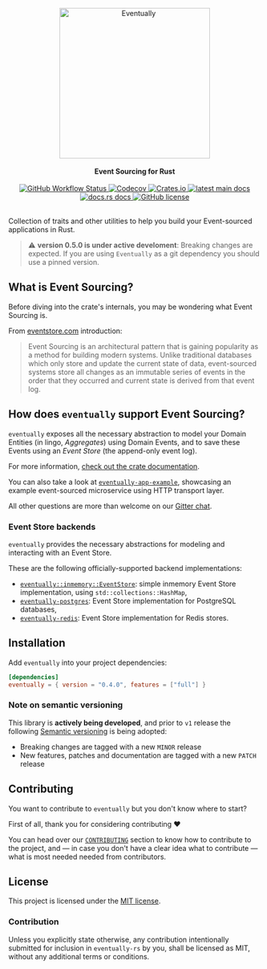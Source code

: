 <br />

<div align="center">
    <img alt="Eventually" src = "./resources/logo.png" width = 300>
</div>

<br />

<div align="center">
    <strong>
        Event Sourcing for Rust
    </strong>
</div>

<br />

<div align="center">
    <!-- Testing pipeline -->
    <a href="https://github.com/get-eventually/eventually-rs/actions?query=workflow%3A%22Rust+%28stable%29%22">
        <img alt="GitHub Workflow Status"
        src="https://img.shields.io/github/workflow/status/eventually-rs/eventually-rs/Rust%20(stable)?style=flat-square">
    </a>
    <!-- Codecov -->
    <a href="https://codecov.io/gh/get-eventually/eventually-rs">
            <img alt="Codecov"
            src="https://img.shields.io/codecov/c/github/get-eventually/eventually-rs?style=flat-square">
    </a>
    <!-- Crates.io -->
    <a href="https://crates.io/crates/eventually">
        <img alt="Crates.io"
        src="https://img.shields.io/crates/v/eventually?style=flat-square">
    </a>
    <!-- Github pages docs -->
    <a href="https://get-eventually.github.io/eventually-rs/eventually">
        <img alt="latest main docs"
        src="https://img.shields.io/badge/docs-main-important?style=flat-square" />
    </a>
    <!-- Docs.rs -->
    <a href="https://docs.rs/eventually">
        <img alt="docs.rs docs"
        src="https://img.shields.io/badge/dynamic/json?style=flat-square&color=blue&label=docs.rs&query=%24.crate.newest_version&url=https%3A%2F%2Fcrates.io%2Fapi%2Fv1%2Fcrates%2Feventually" />
    </a>
    <!-- License -->
    <a href="https://github.com/get-eventually/eventually-rs/blob/main/LICENSE">
        <img alt="GitHub license"
        src="https://img.shields.io/github/license/eventually-rs/eventually-rs?style=flat-square">
    </a>
</div>

<br />


Collection of traits and other utilities to help you build your Event-sourced applications in Rust.

> :warning: **version 0.5.0 is under active develoment**: Breaking changes are expected. If you are using `Eventually` as a git dependency you should use a pinned version.

## What is Event Sourcing?

Before diving into the crate's internals, you may be wondering what Event Sourcing is.

From [eventstore.com](https://eventstore.com/) introduction:

>Event Sourcing is an architectural pattern that is gaining popularity as a method for building modern systems. Unlike traditional databases which only store and update the current state of data, event-sourced systems store all changes as an immutable series of events in the order that they occurred and current state is derived from that event log.

## How does `eventually` support Event Sourcing?

`eventually` exposes all the necessary abstraction to model your
Domain Entities (in lingo, _Aggregates_) using Domain Events, and
to save these Events using an _Event Store_ (the append-only event log).

For more information, [check out the crate documentation](https://docs.rs/eventually).

You can also take a look at [`eventually-app-example`](https://github.com/get-eventually/eventually-app-example),
showcasing an example event-sourced microservice using HTTP transport layer.

All other questions are more than welcome on our [Gitter chat](https://gitter.im/eventually-rs/community).

### Event Store backends

`eventually` provides the necessary abstractions for modeling and interacting
with an Event Store.

These are the following officially-supported backend implementations:
* [`eventually::inmemory::EventStore`](): simple inmemory Event Store implementation, using `std::collections::HashMap`,
* [`eventually-postgres`](./eventually-postgres): Event Store implementation for PostgreSQL databases,
* [`eventually-redis`](./eventually-redis): Event Store implementation for Redis stores.

## Installation

Add `eventually` into your project dependencies:

```toml
[dependencies]
eventually = { version = "0.4.0", features = ["full"] }
```

### Note on semantic versioning

This library is **actively being developed**, and prior to `v1` release the following [Semantic versioning]()
is being adopted:

* Breaking changes are tagged with a new `MINOR` release
* New features, patches and documentation are tagged with a new `PATCH` release

## Contributing

You want to contribute to `eventually` but you don't know where to start?

First of all, thank you for considering contributing :heart:

You can head over our [`CONTRIBUTING`](./CONTRIBUTING.md) section to know
how to contribute to the project, and — in case you don't have a clear idea what
to contribute — what is most needed needed from contributors.

## License

This project is licensed under the [MIT license](LICENSE).

### Contribution

Unless you explicitly state otherwise, any contribution intentionally submitted for inclusion in `eventually-rs` by you, shall be licensed as MIT, without any additional terms or conditions.
